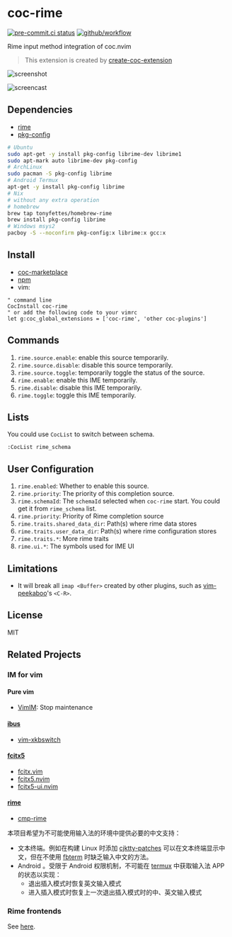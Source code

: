 # coc-rime

[![pre-commit.ci status](https://results.pre-commit.ci/badge/github/tonyfettes/coc-rime/master.svg)](https://results.pre-commit.ci/latest/github/tonyfettes/coc-rime/master)
[![github/workflow](https://github.com/tonyfettes/coc-rime/actions/workflows/main.yml/badge.svg)](https://github.com/tonyfettes/coc-rime/actions)

Rime input method integration of coc.nvim

> This extension is created by [create-coc-extension](https://github.com/fannheyward/create-coc-extension)

![screenshot](https://user-images.githubusercontent.com/29998228/111900984-6c20ef00-8a70-11eb-9920-4d9da5102a48.gif)

![screencast](https://github.com/tonyfettes/coc-rime/assets/32936898/2a31084e-b7a4-4d6a-a6da-e3e85ae83c33)

## Dependencies

- [rime](https://rime.im/)
- [pkg-config](http://pkg-config.freedesktop.org/)

```sh
# Ubuntu
sudo apt-get -y install pkg-config librime-dev librime1
sudo apt-mark auto librime-dev pkg-config
# ArchLinux
sudo pacman -S pkg-config librime
# Android Termux
apt-get -y install pkg-config librime
# Nix
# without any extra operation
# homebrew
brew tap tonyfettes/homebrew-rime
brew install pkg-config librime
# Windows msys2
pacboy -S --noconfirm pkg-config:x librime:x gcc:x
```

## Install

- [coc-marketplace](https://github.com/fannheyward/coc-marketplace)
- [npm](https://www.npmjs.com/package/coc-rime)
- vim:

```vim
" command line
CocInstall coc-rime
" or add the following code to your vimrc
let g:coc_global_extensions = ['coc-rime', 'other coc-plugins']
```

## Commands

1. `rime.source.enable`: enable this source temporarily.
2. `rime.source.disable`: disable this source temporarily.
3. `rime.source.toggle`: temporarily toggle the status of the source.
4. `rime.enable`: enable this IME temporarily.
5. `rime.disable`: disable this IME temporarily.
6. `rime.toggle`: toggle this IME temporarily.

## Lists

You could use `CocList` to switch between schema.

```vim
:CocList rime_schema
```

## User Configuration

1. `rime.enabled`: Whether to enable this source.
2. `rime.priority`: The priority of this completion source.
3. `rime.schemaId`: The `schemaId` selected when `coc-rime` start.
   You could get it from `rime_schema` list.
4. `rime.priority`: Priority of Rime completion source
5. `rime.traits.shared_data_dir`: Path(s) where rime data stores
6. `rime.traits.user_data_dir`: Path(s) where rime configuration stores
7. `rime.traits.*`: More rime traits
8. `rime.ui.*`: The symbols used for IME UI

## Limitations

- It will break all `imap <Buffer>` created by other plugins, such as
  [vim-peekaboo](http://github.com/junegunn/vim-peekaboo)'s `<C-R>`.

## License

MIT

## Related Projects

### IM for vim

#### Pure vim

- [VimIM](https://github.com/vim-scripts/VimIM): Stop maintenance

#### [ibus](https://github.com/ibus/ibus)

- [vim-xkbswitch](https://github.com/lyokha/vim-xkbswitch)

#### [fcitx5](https://github.com/fcitx/fcitx5)

- [fcitx.vim](https://github.com/lilydjwg/fcitx.vim)
- [fcitx5.nvim](https://github.com/tonyfettes/fcitx5.nvim)
- [fcitx5-ui.nvim](https://github.com/black-desk/fcitx5-ui.nvim)

#### [rime](https://github.com/rime/librime)

- [cmp-rime](https://github.com/Ninlives/cmp-rime)

本项目希望为不可能使用输入法的环境中提供必要的中文支持：

- 文本终端。例如在构建 Linux 时添加
  [cjktty-patches](https://github.com/zhmars/cjktty-patches)
  可以在文本终端显示中文，但在不使用 [fbterm](https://github.com/sfzhi/fbterm)
  时缺乏输入中文的方法。
- Android 。受限于 Android 权限机制，不可能在
  [termux](https://github.com/termux/termux-app) 中获取输入法 APP
  的状态以实现：
  - 退出插入模式时恢复英文输入模式
  - 进入插入模式时恢复上一次退出插入模式时的中、英文输入模式

### Rime frontends

See [here](https://github.com/osfans/trime/wiki/Rime%E5%89%8D%E7%AB%AF%E6%B1%87%E6%80%BB).
